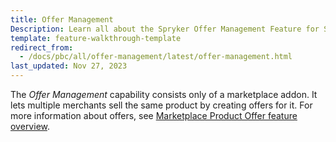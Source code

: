 ```yaml
---
title: Offer Management
Description: Learn all about the Spryker Offer Management Feature for Spryker Cloud Commerce OS, Spryker Marketplace and Spryker unified commerce.
template: feature-walkthrough-template
redirect_from:
  - /docs/pbc/all/offer-management/latest/offer-management.html
last_updated: Nov 27, 2023
---
```


The *Offer Management* capability consists only of a marketplace addon. It lets multiple merchants sell the same product by creating offers for it. For more information about offers, see [Marketplace Product Offer feature overview](/docs/pbc/all/offer-management/202410.0/marketplace/marketplace-product-offer-feature-overview.html).
